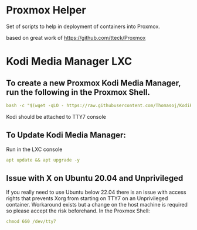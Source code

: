 # Proxmox Helper

Set of scripts to help in deployment of containers into Proxmox.

based on great work of https://github.com/tteck/Proxmox

# Kodi Media Manager LXC

## To create a new Proxmox Kodi Media Manager, run the following in the Proxmox Shell.

```yaml
bash -c "$(wget -qLO - https://raw.githubusercontent.com/Thomasoj/KodiProxmoxHelper/main/ct/kodi-v1.sh)"
```
Kodi should be attached to TTY7 console

## To Update Kodi Media Manager:

Run in the LXC console
```yaml
apt update && apt upgrade -y
```
## Issue with X on Ubuntu 20.04 and Unprivileged

If you really need to use Ubuntu below 22.04 there is an issue with access rights that prevents Xorg from starting on TTY7 on an Unprivileged container. Workaround exists but a change on the host machine is required so please accept the risk beforehand. In the Proxmox Shell:
```yaml
chmod 660 /dev/tty7
```
